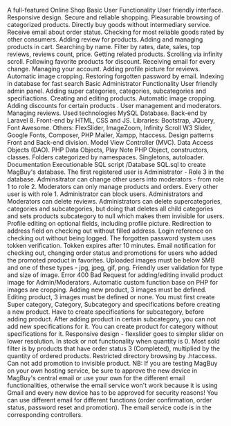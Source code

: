 A full-featured Online Shop
Basic User Functionality
User friendly interface.
Responsive design.
Secure and reliable shopping.
Pleasurable browsing of categorized products.
Directly buy goods without intermediary service.
Receive email about order status.
Checking for most reliable goods rated by other consumers.
Adding review for products.
Adding and managing products in cart.
Searching by name.
Filter by rates, date, sales, top reviews, reviews count, price.
Getting related products.
Scrolling via infinity scroll.
Following favorite products for discount.
Receiving email for every change.
Managing your account.
Adding profile picture for reviews.
Automatic image cropping.
Restoring forgotten password by email.
Indexing in database for fast search
Basic Administrator Functionality
User friendly admin panel.
Adding super categories, categories, subcategories and specifiactions.
Creating and editing products.
Automatic image cropping.
Adding discounts for certain products .
User management and moderators.
Managing reviews.
Used technologies
MySQL Database.
Back-end by Laravel 8.
Front-end by HTML, CSS and JS.
Libraries: Bootstrap, JQuery, Font Awesome.
Others: FlexSlider, ImageZoom, Infinity Scroll W3 Slider, Google Fonts, Composer, PHP Mailer, Xampp, htaccess.
Design patterns
Front and Back-end division.
Model View Controller (MVC).
Data Access Objects (DAO).
PHP Data Objects, Play Note PHP Object, constructors, classes.
Folders categorized by namespaces.
Singletons, autoloader.
Documentation
Executionable SQL script /Database SQL.sql to create MagBuy's database.
The first registered user is Administrator - Role 3 in the database.
Adminsitrator can change other users into moderators - from role 1 to role 2.
Moderators can only manage products and orders.
Every other user is with role 1.
Administrator can block users.
Administrators and Moderators can delete reviews.
Administrators can delete supercategories, categories and subcategories, but doing that deletes all child categories and sets products subcategory to null which makes them invisible for users.
Profile editing on optional fields, including profile picture.
Redirection to address field on checking out without filled address.
Login reference on checking out without being logged.
The forgotten password system uses tokken verification.
Tokken expires after 10 minutes.
Email notification for checking out, changing order status and promotions for users who added the promoted product in favorites.
Uploaded images must be below 5MB and one of these types - jpg, jpeg, gif, png.
Friendly user validation for type and size of image.
Error 400 Bad Request for adding/editing invalid product image for Admin/Moderators.
Automatic custom function base on PHP for images are cropping.
Adding new product, 3 images must be defined.
Editing product, 3 images must be defined or none.
You must first create Super category, Category, Subcategory and specifications before creating a new product.
Have to create specifications for subcategory, before adding product.
After adding product in certain subcategory, you can not add new specifications for it.
You can create product for category without specifications for it.
Responsive design - flexslider goes to simpler slider on lower resolution.
In stock or not functionality when quantity is 0.
Most sold filter is by products that have order status 3 (Completed), multiplied by the quantity of ordered products.
Restricted directory browsing by .htaccess.
Can not add promotion to invisible product.
NB: If you are testing MagBuy on your own hosting service, be sure to approve the new device in MagBuy's central email or use your own for the different email functionalities, otherwise the email service won't work because it is using Gmail and every new device has to be approved for security reasons! You can use different email for different functions (order confirmation, order status, password reset and promotion). The email service code is in the corresponding controllers.
